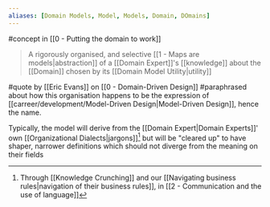 ```yaml
---
aliases: [Domain Models, Model, Models, Domain, DOmains]
---
```


#concept in [[0 - Putting the domain to work]]

> A rigorously organised, and selective [[1 - Maps are models|abstraction]] of a [[Domain Expert]]'s [[knowledge]] about the [[Domain]] chosen by its [[Domain Model Utility|utility]]

#quote  by [[Eric Evans]] on [[0 - Domain-Driven Design]] #paraphrased about how this organisation happens to be the expression of [[carreer/development/Model-Driven Design|Model-Driven Design]], hence the name.

Typically, the model will derive from the [[Domain Expert|Domain Experts]]' own [[Organizational Dialects|jargons]][^1] but will be "cleared up" to have shaper, narrower definitions which should not diverge from the meaning on their fields

[^1]: Through [[Knowledge Crunching]] and our [[Navigating business rules|navigation of their business rules]], in [[2 - Communication and the use of language]]